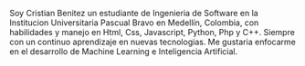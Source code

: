 Soy Cristian Benitez un estudiante de Ingenieria de Software en la Institucion Universitaria Pascual Bravo en Medellín, Colombia, con habilidades y manejo en Html, Css, Javascript, Python, Php y C++.
Siempre con un continuo aprendizaje en nuevas tecnologias.
Me gustaria enfocarme en el desarrollo de Machine Learning e Inteligencia Artificial.
